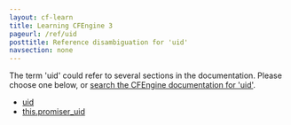 ```yaml
---
layout: cf-learn
title: Learning CFEngine 3
pageurl: /ref/uid
posttitle: Reference disambiguation for 'uid'
navsection: none
---
```


The term 'uid' could refer to several sections in the documentation. Please choose one below, or
[search the CFEngine documentation for 'uid'](http://cfengine.com/docs/latest/search.html?q=uid).

- [uid](http://cfengine.com/docs/latest/reference-promise-types-users.html#uid)
- [this.promiser_uid](http://cfengine.com/docs/latest/reference-special-variables-this.html#this-promiser_uid)
